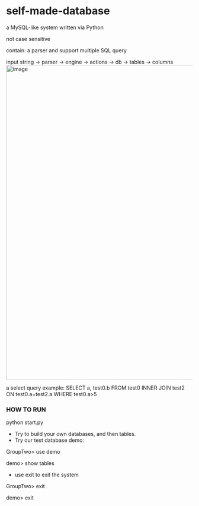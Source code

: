 # self-made-database

a MySQL-like system written via Python

not case sensitive

contain: a parser and support multiple SQL query

input string -> parser -> engine -> actions -> db -> tables -> columns
<img width="847" alt="image" src="https://user-images.githubusercontent.com/39432014/198690031-9d3faf3d-3d79-4376-af16-61245f2c7fd8.png">

a select query example:
SELECT a, test0.b FROM test0 INNER JOIN test2 ON test0.a=test2.a WHERE test0.a>5


### HOW TO RUN
python start.py

- Try to build your own databases, and then tables.
- Try our test database demo:
 
GroupTwo> use demo

demo> show tables

- use exit to exit the system

GroupTwo> exit

demo> exit
